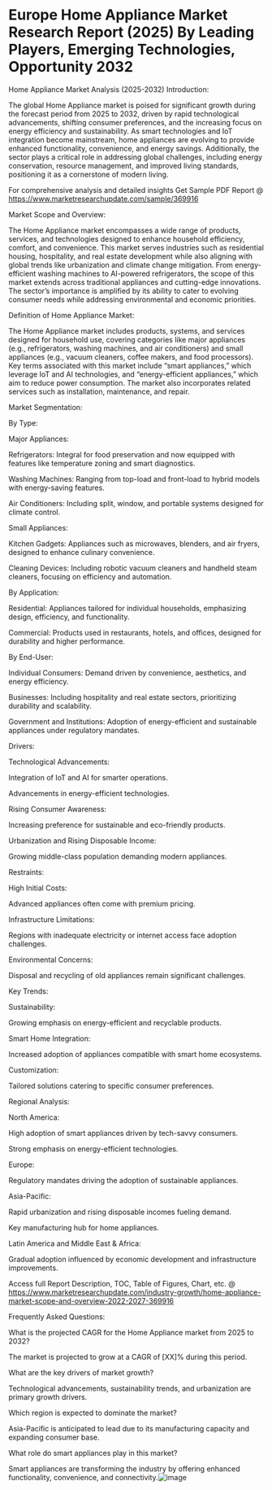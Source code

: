 # Europe Home Appliance Market Research Report (2025) By Leading Players, Emerging Technologies, Opportunity 2032
Home Appliance Market Analysis (2025-2032)
Introduction:

The global Home Appliance market is poised for significant growth during the forecast period from 2025 to 2032, driven by rapid technological advancements, shifting consumer preferences, and the increasing focus on energy efficiency and sustainability. As smart technologies and IoT integration become mainstream, home appliances are evolving to provide enhanced functionality, convenience, and energy savings. Additionally, the sector plays a critical role in addressing global challenges, including energy conservation, resource management, and improved living standards, positioning it as a cornerstone of modern living.

For comprehensive analysis and detailed insights Get Sample PDF Report @ https://www.marketresearchupdate.com/sample/369916


Market Scope and Overview:

The Home Appliance market encompasses a wide range of products, services, and technologies designed to enhance household efficiency, comfort, and convenience. This market serves industries such as residential housing, hospitality, and real estate development while also aligning with global trends like urbanization and climate change mitigation. From energy-efficient washing machines to AI-powered refrigerators, the scope of this market extends across traditional appliances and cutting-edge innovations. The sector’s importance is amplified by its ability to cater to evolving consumer needs while addressing environmental and economic priorities.

Definition of Home Appliance Market:

The Home Appliance market includes products, systems, and services designed for household use, covering categories like major appliances (e.g., refrigerators, washing machines, and air conditioners) and small appliances (e.g., vacuum cleaners, coffee makers, and food processors). Key terms associated with this market include “smart appliances,” which leverage IoT and AI technologies, and “energy-efficient appliances,” which aim to reduce power consumption. The market also incorporates related services such as installation, maintenance, and repair.

Market Segmentation:

By Type:

Major Appliances:

Refrigerators: Integral for food preservation and now equipped with features like temperature zoning and smart diagnostics.

Washing Machines: Ranging from top-load and front-load to hybrid models with energy-saving features.

Air Conditioners: Including split, window, and portable systems designed for climate control.

Small Appliances:

Kitchen Gadgets: Appliances such as microwaves, blenders, and air fryers, designed to enhance culinary convenience.

Cleaning Devices: Including robotic vacuum cleaners and handheld steam cleaners, focusing on efficiency and automation.

By Application:

Residential: Appliances tailored for individual households, emphasizing design, efficiency, and functionality.

Commercial: Products used in restaurants, hotels, and offices, designed for durability and higher performance.

By End-User:

Individual Consumers: Demand driven by convenience, aesthetics, and energy efficiency.

Businesses: Including hospitality and real estate sectors, prioritizing durability and scalability.

Government and Institutions: Adoption of energy-efficient and sustainable appliances under regulatory mandates.

Drivers:

Technological Advancements:

Integration of IoT and AI for smarter operations.

Advancements in energy-efficient technologies.

Rising Consumer Awareness:

Increasing preference for sustainable and eco-friendly products.

Urbanization and Rising Disposable Income:

Growing middle-class population demanding modern appliances.

Restraints:

High Initial Costs:

Advanced appliances often come with premium pricing.

Infrastructure Limitations:

Regions with inadequate electricity or internet access face adoption challenges.

Environmental Concerns:

Disposal and recycling of old appliances remain significant challenges.

Key Trends:

Sustainability:

Growing emphasis on energy-efficient and recyclable products.

Smart Home Integration:

Increased adoption of appliances compatible with smart home ecosystems.

Customization:

Tailored solutions catering to specific consumer preferences.

Regional Analysis:

North America:

High adoption of smart appliances driven by tech-savvy consumers.

Strong emphasis on energy-efficient technologies.

Europe:

Regulatory mandates driving the adoption of sustainable appliances.

Asia-Pacific:

Rapid urbanization and rising disposable incomes fueling demand.

Key manufacturing hub for home appliances.

Latin America and Middle East & Africa:

Gradual adoption influenced by economic development and infrastructure improvements.

Access full Report Description, TOC, Table of Figures, Chart, etc. @ https://www.marketresearchupdate.com/industry-growth/home-appliance-market-scope-and-overview-2022-2027-369916


Frequently Asked Questions:

What is the projected CAGR for the Home Appliance market from 2025 to 2032?

The market is projected to grow at a CAGR of [XX]% during this period.

What are the key drivers of market growth?

Technological advancements, sustainability trends, and urbanization are primary growth drivers.

Which region is expected to dominate the market?

Asia-Pacific is anticipated to lead due to its manufacturing capacity and expanding consumer base.

What role do smart appliances play in this market?

Smart appliances are transforming the industry by offering enhanced functionality, convenience, and connectivity.![image](https://github.com/user-attachments/assets/f8cfb521-12ce-499f-91a1-51d4468ca754)
